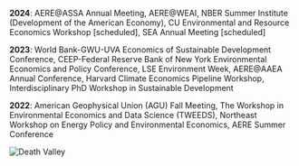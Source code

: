**2024**: AERE@ASSA Annual Meeting, AERE@WEAI, NBER Summer Institute (Development of the American Economy), CU Environmental and Resource Economics Workshop [scheduled], SEA Annual Meeting [scheduled]

**2023**: World Bank-GWU-UVA Economics of Sustainable Development Conference, CEEP-Federal Reserve Bank of New York Environmental Economics and Policy Conference, LSE Environment Week, AERE@AAEA Annual Conference, Harvard Climate Economics Pipeline Workshop, Interdisciplinary PhD Workshop in Sustainable Development

**2022**: American Geophysical Union (AGU) Fall Meeting, The Workshop in Environmental Economics and Data Science (TWEEDS), Northeast Workshop on Energy Policy and Environmental Economics, AERE Summer Conference

![Death Valley](/images/deathvalley.png)